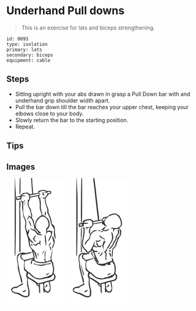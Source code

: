 # Underhand Pull downs
> This is an exercise for lats and biceps strengthening.

``` 
id: 0093 
type: isolation 
primary: lats 
secondary: biceps 
equipment: cable 
``` 

## Steps

 - Sitting upright with your abs drawn in grasp a Pull Down bar with and underhand grip shoulder width apart.
 - Pull the bar down till the bar reaches your upper chest, keeping your elbows close to your body.
 - Slowly return the bar to the starting position.
 - Repeat.

## Tips


## Images

<svg width="118pt" height="250pt" viewBox="0 0 118 250" xmlns="http://www.w3.org/2000/svg">
  <g fill="#FFF">
    <path d="M0 0h16.34c-.24 47.65-.02 95.3-.13 142.95 0 3.5-.2 7.08.83 10.47.89-5.75.62-11.58.83-17.38.82-30.67.68-61.35.55-92.03-.71-6.32.53-12.67-.38-18.96-.72-8.33-.92-16.7-1.29-25.05h9.42c-.1 10.92-.98 21.86-.4 32.76.96-1.78 1.8-3.7 1.72-5.77.05-9-.02-17.99 0-26.99h20.79c.66 10.34 1.46 20.67 2.18 31.01-1.53.21-3.07.43-4.6.65-1.51-1.3-2.91-2.93-4.88-3.5-2.77.41-5.48 1.3-8.32 1.14-2.42 1.39-4.77 3.12-5.83 5.81-2.72.17-5.4.7-7.99 1.55.15 2.15.3 4.31.46 6.46 3.25-.64 6.5-1.49 9.84-1.36.12-2.34.39-4.69 1.61-6.74 2.61.21 5.22.35 7.84.3-3.28-1.42-6.92-2.85-10.41-.86 3.35-2.86 7.83-4.62 12.25-4.15 5.05 1.3 4.12 7.58 4.19 11.59-1.09.34-2.18.68-3.27 1.03.23.4.68 1.21.9 1.62-.64 2.92-.96 5.97-.38 8.93 1.01 3.75 3.75 6.79 4.61 10.59.86 3.86 2.01 7.65 2.55 11.57l-4.64-1.08c-.05-1.04-.11-2.07-.16-3.1-1.21 3.94-2.76 7.78-3.8 11.78 1.63-2.27 2.88-4.78 4.01-7.33 3.59 1.82 6.35 5.11 7.25 9.06 1.09 5.36 3.67 10.55 2.86 16.15-2.97-1.06-5.9-2.24-8.94-3.07 3 3.08 7.29 4.15 10.73 6.56 1.77 1.98 3.11 4.29 4.65 6.44 2.94.17 5.86.56 8.78.87-1.43-3.56-5.74-2.48-8.67-2.87 2.22-.74 4.46-1.44 6.72-2.06-3.71-2.82-7.45-5.89-9.97-9.85-1.43-6.31 1-13.21 5.54-17.71 1.99-2.12 4.35-4.55 7.55-4.19 4.19-.17 7.58 3.04 9.32 6.58 1.69 3.54 3.13 7.65 1.89 11.57-.78 2.45-3 3.98-4.32 6.11-.42 3.6.36 7.19.92 10.74.92-1.75.57-5.09 3.2-5.17 1.82-.18 3.54.59 5.28 1.01 0 1.72.06 3.45.18 5.17-2.34 4.07-4.92 8.21-5.27 13.03 2.44-2.84 3.58-6.46 5.46-9.64 2.12-3.49 1.46-7.79 2.78-11.57-1.29.51-2.59.99-3.9 1.45l.04-1.57c-2.64-.69-5.25-.32-7.4 1.45-.06-3.66 2.65-5.89 4.67-8.51 1.84-5.61.92-12.3-2.93-16.89-2.03-2.57-4.83-4.34-7.41-6.31-.75 0-2.27.02-3.02.02-.49-4.72-2.18-9.18-3.13-13.79-.21-5.54.63-11.15-.84-16.59-.8-2.48 2.09-3.8 3.28-5.56a222.98 222.98 0 0 0-3.7 3.2c-.91-1.56-1.82-3.13-2.7-4.71 2-.88 2.33-2.87 2.63-4.77-.85-.73-1.69-1.47-2.53-2.21 1.78-1.12 3.56-2.21 5.35-3.29 3.33.12 6.71.15 9.91 1.16-1.76.6-3.54 1.18-5.32 1.75 2.34.29 4.69.41 7.01.84.26 3.6-2.97 6.12-4.27 9.24-1.7.67-3.35.23-4.99-.34.33.95.75 1.85 1.25 2.72.94.17 1.87-.31 2.81-.41.03 5.98 1.4 11.88 3.7 17.38 1.36 3.16 1.65 6.64.99 10.01 2.03 4.28 4.25 8.49 5.71 13.01.97 3.35 1.19 6.86 2.15 10.2 1.49 3.35 4.58 5.85 5.56 9.46.36 3.56-.62 7.15-.04 10.7.92 3.22 1.44 6.52 1.71 9.86 1.24-3.1 1.7-6.46.71-9.68-1.42-5.47.24-11.37-1.92-16.69-.86-2.18-3.03-3.32-4.85-4.58.12-7-2.74-13.51-5.57-19.75-1.57-3.05-.45-6.61-1.56-9.79-.76-3.54-3.18-6.47-3.79-10.05-.64-3.3-.97-6.65-1.5-9.97 1.95-2.65 3.7-5.44 5.71-8.05 1.76-.78 3.65-1.23 5.5-1.79-.07-1.58-.07-3.17-.31-4.73-1.38-.81-3.02-.25-4.51-.25-2.87.6-5.43-1.12-8.14-1.73-4.14-.79-8.45.1-12.2 1.94.11.78.33 2.33.43 3.1-3.48.94-7.03 1.62-10.6 2.09-.45-10.23-2.07-20.4-1.98-30.64H118v250H0V0m70.89 27.84v5.4c1.53.19 3.1.34 4.58-.2-.68-.43-2.06-1.28-2.74-1.71l.12-3.38c-.49-.03-1.47-.08-1.96-.11M27.6 43.07c.75 2.2 2.42 3.84 3.57 5.81-.45 5.61-.97 11.47 1.26 16.82.06 4.34-.04 8.96 2.28 12.82 1.1 2.78 2.28 5.59 2.67 8.57-.19 2.28-.8 4.51-1 6.8-.56 4.3 1.62 8.24 2.5 12.33.72 3.68 1.75 7.29 3.06 10.8 1.62 4.19 1.38 8.74 2.29 13.09.09 4.11 3.5 6.8 5.65 9.95.04.7.1 2.1.13 2.81 1.77 4.01 3.25 8.24 3.07 12.69-6.4 1.47-12.62 3.9-19.19 4.54-1.31-1.72-2.72-3.39-4.46-4.7-.08-1.11-.16-2.22-.23-3.33l1.19-1.91c6.26-1.49 12.83-1.74 18.9-3.96.12-.25.36-.74.48-.98-3.77-.89-7.92 1.16-11.86 1.46-5.57-2.13-13.21-1.07-16.52 4.37-1.51 5.53-.89 11.4.82 16.83-.12 3.79.14 7.59.53 11.37 2.62 8.43 4.78 17.04 6.57 25.69.53-.31 1.58-.93 2.11-1.24-.93-3.24-.95-6.7-2.27-9.82-4.13-10.85-5.08-22.47-7.1-33.81-.55-3.38.5-6.9 2.45-9.65 1.31-1.98 3.96-1.9 5.99-2.54-3.12 1.68-3.82 5.26-2.86 8.46 1.9 1.96 4.38 3.19 6.41 5 1.59 1.77 1.64 4.39.28 6.32-.01 3.69-.02 7.38.07 11.07.97 2.45 3.58 3.59 5.49 5.18-.87 3.78-2.41 8.45.71 11.64.23 5.66-.94 11.47.76 16.99 1.53 5.6 2.23 11.81.91 17.44-5.15 2.53-10.42-.73-14.68-3.49-3.05-2.23-6.97-2.09-10.48-3.03-2.43-.76-4.52-2.28-6.63-3.64 1.14-2.04 2.6-3.9 4.57-5.21 2.28.3 4.99 1.21 6.79-.76 2.98-2.66 7.02-3.45 10.28-5.64-.2-.81-.58-2.43-.78-3.24-.94.89-1.86 1.81-2.76 2.75-2.82 1.21-5.42 2.82-7.99 4.48-2.57.59-5.46.05-7.78 1.52-1.86 1.12-3.78 2.87-3.42 5.28-.36 2.68 2.64 3.76 4.38 5.08 3.49 2.55 8.16 1.95 11.73 4.25 3.89 2.21 7.96 4.77 12.55 4.9 2.51-.52 6.66-.91 6.8-4.23 2.19-9.17-2.94-17.9-2.96-27.01-.04-2-.24-4 .01-5.99 5.7 2.4 10.59 6.27 15.67 9.72 1.28.67 1 2.37 1.46 3.55 1.42 1.1 3.01 1.99 4.34 3.22.6 2.44.44 4.99.59 7.49.21 1.97-.37 4.7 2.14 5.4-.36-5.92-.01-11.89-.81-17.78 2.05-.63 4.11-1.24 6.19-1.79.8 2.3 1.49 4.71.96 7.15-.7 3.67.07 7.34.7 10.95l2-.78c-1.68-3.74-.61-2.9.59-1.02 1.8.88 3.65 1.66 5.51 2.41 2.1-1.23 4.71-2.55 4.91-5.32.73-5.63-.03-11.38-1.65-16.78 2.46-.59 4.96-.98 7.37-1.75 2.54-1.19 3.6-4.05 4.29-6.58.74-3.27-1.63-5.91-3.61-8.16.85-4.54 1.61-9.37.06-13.85-.75-2.03-.9-4.19-.97-6.34-2.68-2.54-3.25-6.35-3.51-9.85-.31-3.76 1.77-7.21 1.66-10.96-.02-2.58-.05-5.16.04-7.74 3.65-4.35 4.6-9.91 4.6-15.42-1.78-2.57-2.42-5.65-3.48-8.53-.35.4-1.05 1.21-1.4 1.61.97 4.35 2.61 8.56 3.16 13.02-1.16 2.4-2.29 4.82-3.38 7.25.4 3.24.25 6.54-.44 9.73-.71 3.29-.83 6.82-2.67 9.75.38 1.68.7 3.38.98 5.08-3.17 2-6.79 3.33-10.58 3.19-.56-7.02-1.33-14.31 1.24-21.04-4.23 3.92-2.99 10.41-2.4 15.53-.36.33-1.08 1-1.45 1.34.57 1.89 1.21 3.77 1.82 5.66-6.26.51-12.72-.14-18.66-2.22-1.33-1.58-2.53-3.26-3.91-4.8.71.43 1.42.87 2.12 1.33-.38-5.45-.89-10.99-3.35-15.96 5.07 4.03 3.84 11.45 8.09 16.02-.29-3.36-.98-6.69-1.8-9.96-1.44-6.18-7.51-9.44-11.08-14.21-1.53-4.27-1.15-8.99-1.94-13.42 2.2 2.41 3.9 6.38 7.85 5.77-4.35-5-10.07-9.92-10.72-16.95 1.53-2.9 3.75-7.73.79-10.28-.47 1.91-.87 3.84-1.3 5.78-1.19-2.13-2.55-4.2-3.37-6.51-.88-4.41.35-8.87.35-13.3-.92-4.76-3.6-8.95-5.19-13.5-1.19-8.71-1.07-17.53-.34-26.28.68-.18 2.05-.55 2.73-.73-.29 3.01-.67 6.16.32 9.09.21-3.47-.05-6.94-.07-10.4-.33-.05-1-.14-1.33-.18-.64.78-1.32 1.53-2.04 2.24-1.83-.86-3.55-1.93-5.37-2.82m-2.12.71c-.31 9.4-.23 18.8-.24 28.2.09 24.38-.2 48.75.14 73.12 2.77-.52 1.92-3.27 2.14-5.14-.25-26.67.53-53.35-.73-80 .04-5.32 2.54-11.72-1.31-16.18m49.58 28.67c.54-.04 1.64-.12 2.19-.17-.19-2.44.84-5.39-1.29-7.25-.46 2.45-.7 4.94-.9 7.42M43.3 83.33c1.49 4.04 3.83 7.74 4.82 11.97 1-3.89-1.06-7.41-2.67-10.79-.72-.4-1.43-.79-2.15-1.18m31.14 26.47c1.68 4.99.43 10.33 1.75 15.37.61 2.73.45 5.54.59 8.31 2.25-6.04.64-12.36.4-18.58.11-2.13-1.41-3.65-2.74-5.1m-22.77 8.83c2.31 1.97 3.35 5.4 6.41 6.39-.99-2.15-2.27-4.16-3.75-6.01 1.05-2.8 2.84-5.3 3.39-8.28-2.74 2.04-3.8 5.43-6.05 7.9m12.52 4.44c.92.82 1.14 1.74.65 2.76-3.34.83-5.98 2.99-8.78 4.87-1.1-.96-2.2-1.91-3.34-2.82.34 2.26 1.76 4.68 4.42 4.32 2.57-.7 4.53-2.71 6.43-4.47 1.52 1.49 3.09 2.93 4.77 4.24-1.24-2.24-4.12-5.19-.82-7.15-.6-.77-1.2-1.55-1.8-2.32-.38.14-1.15.43-1.53.57m19.02 8.39l.44 2.62c1.45-2.68 3.01-5.41 3.3-8.51-2.13 1.29-2.67 3.82-3.74 5.89m-35.06-1.96c-1.41 1.64 2.66 3.53 3.27 1.6-.05-1.48-2.07-2.34-3.27-1.6m36.27 5.62c-.82 1.7 3.04 2.92 3.38 1.13-.43-1.24-2.3-1.99-3.38-1.13m1.13 2.99c-.87 1.22 1.11 3.1 2.15 1.84.84-1.22-1.11-3.08-2.15-1.84M69.1 149.08c2.3-2.07 4.43-4.49 5.21-7.55-2.18 2.17-3.73 4.87-5.21 7.55m-8.08-4.02c-.24 2.93.45 5.81 1.73 8.44.04-2.91-.31-5.85-1.73-8.44m-23.76 73.17c-.39.52-1.16 1.57-1.55 2.09-1.02.08-2.04.17-3.05.26-.08.57-.23 1.71-.3 2.29 2.61.68 4.4-1.28 6.16-2.85-.32-.45-.95-1.34-1.26-1.79z"/>
    <path d="M80.16 27.25c1.79-.18 3.57-.38 5.35-.61.13.63.38 1.9.5 2.54-2.26.39-5.94 1.86-5.85-1.93zM54.89 31.91c3.6-.09 6.99-2.35 10.6-1.14-1.28 2.45-4.18 2.65-6.57 3.24-4.24.76-8.45 1.63-12.69 2.33l-.15-2.81c2.95-.47 5.91-.9 8.81-1.62zM46.67 37.85c4.16-.74 8.35-1.37 12.5-2.18.52-.41 1.54-1.22 2.05-1.63.08 2.72 1.72 4.84 2.9 7.13 1.18 4.81 1.4 9.82 1.14 14.76-.7 6.02 3.72 11.08 3.71 17.04C60.6 76.51 54.98 85.87 56.39 95c-1.31-3.23-2.02-6.65-2.62-10.07-.4-3.06-2.58-5.38-4.11-7.93 2.58-4.42-1.67-8.52-1.41-13.02-.28-4.76-5.07-8.06-4.84-12.96.14-1.92-.54-4.12.71-5.8 1.49-2.21 2.77-4.6 2.55-7.37zM20.61 36.48c2.66.28 5.35.53 7.92 1.28-1.89 2.2-4.73 3.08-7.56 2.84l-.36-4.12zM55.74 98.01c2.09 3.05 5.02 5.35 7.42 8.12-.3.53-.92 1.59-1.22 2.11-1.9-2.77-3.86-5.62-6.9-7.26.24-.99.47-1.98.7-2.97zM36.74 162c5.17-1.34 10.33-2.72 15.49-4.08-1.31 1.43-2.84 2.66-3.99 4.23-.32 1.95-.28 3.93-.35 5.9.48 0 1.42 0 1.89.01.1-1.95.13-3.91.45-5.84 1.11-.47 2.29-.71 3.45-1 1.78 1.74 3.88 3.08 6.21 3.99 5.31.92 10.78 1.81 16.14.75 3.6-1.09 7.13-2.39 10.83-3.12.8 1.47 1.65 2.92 2.57 4.33.36 3.96 2.28 7.69 1.97 11.72-.23 3.32-.44 6.77-2.26 9.67-3.27.96-6.18 2.78-9.27 4.15-2.33 1.07-5.05.62-7.35 1.79-5 2.97-11.12 1.35-16.29-.31-4.09-2.54-7.58-5.99-10.78-9.57-.37.08-1.11.23-1.47.31-2.27-2.64-5.68-4.17-7.39-7.31-1.84-5.06-1.64-10.59.15-15.62m17.03 4.34c.66 1.17.91 3.02 2.64 2.96 4.6.32 8.81 2.98 13.48 2.08 3.91-.09 7.22-2.76 11.14-2.63 1.9-.07 3.77-.44 5.62-.9l-.52-2.17c-4.43 2.19-9.48 2.05-14.18 3.28-4.21 1.2-8.59.35-12.88.22a22.372 22.372 0 0 0-5.3-2.84m23.44 23.92c2.77-.86 5.36-2.35 7.27-4.57-2.91.59-6.23 1.4-7.27 4.57z"/>
    <path d="M43.57 194.15c-3.2-1.4-2.84-6.42.04-8.03 2.79 1.96 4.49 5.09 7.49 6.79 3.86 3.33 8.88 4.97 13.92 5.26 5.64-.02 10.93-2.37 16.53-2.79 3.14-.17 5.48-2.41 7.98-4.02.68-1.11 1.38-2.2 2.1-3.29 3.65 3.14 2.58 10.34-2.58 10.95-9.12 1.46-17.67 5.12-26.67 7.05-5.81-4.63-12.12-8.69-18.81-11.92zM73.98 205.93c2.78-1.61 5.86-2.68 9.03-3.2.32 5.72 4.46 12.16.43 17.34-.76 1.87-2.79 2.04-4.48 1.47-2.76-1.73-4.36-4.78-5.03-7.89 3.27.51 6.68-1.44 6.51-5-.45-.1-1.36-.29-1.82-.38-.63 2.36-1.64 4.63-4.3 5.22-.18-2.52-.44-5.04-.34-7.56zM61.06 207.92c1.01-1.04 3.34.31 2.5 1.68-.97.98-3.3-.38-2.5-1.68z"/>
  </g>
  <g fill="#333">
    <path d="M16.34 0h.41c.37 8.35.57 16.72 1.29 25.05.91 6.29-.33 12.64.38 18.96.13 30.68.27 61.36-.55 92.03-.21 5.8.06 11.63-.83 17.38-1.03-3.39-.83-6.97-.83-10.47.11-47.65-.11-95.3.13-142.95zM26.17 0h1.32c-.02 9 .05 17.99 0 26.99.08 2.07-.76 3.99-1.72 5.77-.58-10.9.3-21.84.4-32.76z"/>
    <path d="M48.28 0h2.11c-.09 10.24 1.53 20.41 1.98 30.64 3.57-.47 7.12-1.15 10.6-2.09-.1-.77-.32-2.32-.43-3.1 3.75-1.84 8.06-2.73 12.2-1.94 2.71.61 5.27 2.33 8.14 1.73 1.49 0 3.13-.56 4.51.25.24 1.56.24 3.15.31 4.73-1.85.56-3.74 1.01-5.5 1.79-2.01 2.61-3.76 5.4-5.71 8.05.53 3.32.86 6.67 1.5 9.97.61 3.58 3.03 6.51 3.79 10.05 1.11 3.18-.01 6.74 1.56 9.79 2.83 6.24 5.69 12.75 5.57 19.75 1.82 1.26 3.99 2.4 4.85 4.58 2.16 5.32.5 11.22 1.92 16.69.99 3.22.53 6.58-.71 9.68-.27-3.34-.79-6.64-1.71-9.86-.58-3.55.4-7.14.04-10.7-.98-3.61-4.07-6.11-5.56-9.46-.96-3.34-1.18-6.85-2.15-10.2-1.46-4.52-3.68-8.73-5.71-13.01.66-3.37.37-6.85-.99-10.01-2.3-5.5-3.67-11.4-3.7-17.38-.94.1-1.87.58-2.81.41-.5-.87-.92-1.77-1.25-2.72 1.64.57 3.29 1.01 4.99.34 1.3-3.12 4.53-5.64 4.27-9.24-2.32-.43-4.67-.55-7.01-.84 1.78-.57 3.56-1.15 5.32-1.75-3.2-1.01-6.58-1.04-9.91-1.16-1.79 1.08-3.57 2.17-5.35 3.29.84.74 1.68 1.48 2.53 2.21-.3 1.9-.63 3.89-2.63 4.77.88 1.58 1.79 3.15 2.7 4.71 1.23-1.08 2.45-2.15 3.7-3.2-1.19 1.76-4.08 3.08-3.28 5.56 1.47 5.44.63 11.05.84 16.59.95 4.61 2.64 9.07 3.13 13.79.75 0 2.27-.02 3.02-.02 2.58 1.97 5.38 3.74 7.41 6.31 3.85 4.59 4.77 11.28 2.93 16.89-2.02 2.62-4.73 4.85-4.67 8.51 2.15-1.77 4.76-2.14 7.4-1.45l-.04 1.57c1.31-.46 2.61-.94 3.9-1.45-1.32 3.78-.66 8.08-2.78 11.57-1.88 3.18-3.02 6.8-5.46 9.64.35-4.82 2.93-8.96 5.27-13.03-.12-1.72-.18-3.45-.18-5.17-1.74-.42-3.46-1.19-5.28-1.01-2.63.08-2.28 3.42-3.2 5.17-.56-3.55-1.34-7.14-.92-10.74 1.32-2.13 3.54-3.66 4.32-6.11 1.24-3.92-.2-8.03-1.89-11.57-1.74-3.54-5.13-6.75-9.32-6.58-3.2-.36-5.56 2.07-7.55 4.19-4.54 4.5-6.97 11.4-5.54 17.71 2.52 3.96 6.26 7.03 9.97 9.85-2.26.62-4.5 1.32-6.72 2.06 2.93.39 7.24-.69 8.67 2.87-2.92-.31-5.84-.7-8.78-.87-1.54-2.15-2.88-4.46-4.65-6.44-3.44-2.41-7.73-3.48-10.73-6.56 3.04.83 5.97 2.01 8.94 3.07.81-5.6-1.77-10.79-2.86-16.15-.9-3.95-3.66-7.24-7.25-9.06-1.13 2.55-2.38 5.06-4.01 7.33 1.04-4 2.59-7.84 3.8-11.78.05 1.03.11 2.06.16 3.1l4.64 1.08c-.54-3.92-1.69-7.71-2.55-11.57-.86-3.8-3.6-6.84-4.61-10.59-.58-2.96-.26-6.01.38-8.93-.22-.41-.67-1.22-.9-1.62 1.09-.35 2.18-.69 3.27-1.03-.07-4.01.86-10.29-4.19-11.59-4.42-.47-8.9 1.29-12.25 4.15 3.49-1.99 7.13-.56 10.41.86-2.62.05-5.23-.09-7.84-.3-1.22 2.05-1.49 4.4-1.61 6.74-3.34-.13-6.59.72-9.84 1.36-.16-2.15-.31-4.31-.46-6.46 2.59-.85 5.27-1.38 7.99-1.55 1.06-2.69 3.41-4.42 5.83-5.81 2.84.16 5.55-.73 8.32-1.14 1.97.57 3.37 2.2 4.88 3.5 1.53-.22 3.07-.44 4.6-.65-.72-10.34-1.52-20.67-2.18-31.01m31.88 27.25c-.09 3.79 3.59 2.32 5.85 1.93-.12-.64-.37-1.91-.5-2.54-1.78.23-3.56.43-5.35.61m-25.27 4.66c-2.9.72-5.86 1.15-8.81 1.62l.15 2.81c4.24-.7 8.45-1.57 12.69-2.33 2.39-.59 5.29-.79 6.57-3.24-3.61-1.21-7 1.05-10.6 1.14m-8.22 5.94c.22 2.77-1.06 5.16-2.55 7.37-1.25 1.68-.57 3.88-.71 5.8-.23 4.9 4.56 8.2 4.84 12.96-.26 4.5 3.99 8.6 1.41 13.02 1.53 2.55 3.71 4.87 4.11 7.93.6 3.42 1.31 6.84 2.62 10.07-1.41-9.13 4.21-18.49 12.58-22.03.01-5.96-4.41-11.02-3.71-17.04.26-4.94.04-9.95-1.14-14.76-1.18-2.29-2.82-4.41-2.9-7.13-.51.41-1.53 1.22-2.05 1.63-4.15.81-8.34 1.44-12.5 2.18m-26.06-1.37l.36 4.12c2.83.24 5.67-.64 7.56-2.84-2.57-.75-5.26-1-7.92-1.28m35.13 61.53c-.23.99-.46 1.98-.7 2.97 3.04 1.64 5 4.49 6.9 7.26.3-.52.92-1.58 1.22-2.11-2.4-2.77-5.33-5.07-7.42-8.12z"/>
    <path d="M70.89 27.84c.49.03 1.47.08 1.96.11l-.12 3.38c.68.43 2.06 1.28 2.74 1.71-1.48.54-3.05.39-4.58.2v-5.4zM27.6 43.07c1.82.89 3.54 1.96 5.37 2.82.72-.71 1.4-1.46 2.04-2.24.33.04 1 .13 1.33.18.02 3.46.28 6.93.07 10.4-.99-2.93-.61-6.08-.32-9.09-.68.18-2.05.55-2.73.73-.73 8.75-.85 17.57.34 26.28 1.59 4.55 4.27 8.74 5.19 13.5 0 4.43-1.23 8.89-.35 13.3.82 2.31 2.18 4.38 3.37 6.51.43-1.94.83-3.87 1.3-5.78 2.96 2.55.74 7.38-.79 10.28.65 7.03 6.37 11.95 10.72 16.95-3.95.61-5.65-3.36-7.85-5.77.79 4.43.41 9.15 1.94 13.42 3.57 4.77 9.64 8.03 11.08 14.21.82 3.27 1.51 6.6 1.8 9.96-4.25-4.57-3.02-11.99-8.09-16.02 2.46 4.97 2.97 10.51 3.35 15.96-.7-.46-1.41-.9-2.12-1.33 1.38 1.54 2.58 3.22 3.91 4.8 5.94 2.08 12.4 2.73 18.66 2.22-.61-1.89-1.25-3.77-1.82-5.66.37-.34 1.09-1.01 1.45-1.34-.59-5.12-1.83-11.61 2.4-15.53-2.57 6.73-1.8 14.02-1.24 21.04 3.79.14 7.41-1.19 10.58-3.19-.28-1.7-.6-3.4-.98-5.08 1.84-2.93 1.96-6.46 2.67-9.75.69-3.19.84-6.49.44-9.73 1.09-2.43 2.22-4.85 3.38-7.25-.55-4.46-2.19-8.67-3.16-13.02.35-.4 1.05-1.21 1.4-1.61 1.06 2.88 1.7 5.96 3.48 8.53 0 5.51-.95 11.07-4.6 15.42-.09 2.58-.06 5.16-.04 7.74.11 3.75-1.97 7.2-1.66 10.96.26 3.5.83 7.31 3.51 9.85.07 2.15.22 4.31.97 6.34 1.55 4.48.79 9.31-.06 13.85 1.98 2.25 4.35 4.89 3.61 8.16-.69 2.53-1.75 5.39-4.29 6.58-2.41.77-4.91 1.16-7.37 1.75 1.62 5.4 2.38 11.15 1.65 16.78-.2 2.77-2.81 4.09-4.91 5.32-1.86-.75-3.71-1.53-5.51-2.41-1.2-1.88-2.27-2.72-.59 1.02l-2 .78c-.63-3.61-1.4-7.28-.7-10.95.53-2.44-.16-4.85-.96-7.15-2.08.55-4.14 1.16-6.19 1.79.8 5.89.45 11.86.81 17.78-2.51-.7-1.93-3.43-2.14-5.4-.15-2.5.01-5.05-.59-7.49-1.33-1.23-2.92-2.12-4.34-3.22-.46-1.18-.18-2.88-1.46-3.55-5.08-3.45-9.97-7.32-15.67-9.72-.25 1.99-.05 3.99-.01 5.99.02 9.11 5.15 17.84 2.96 27.01-.14 3.32-4.29 3.71-6.8 4.23-4.59-.13-8.66-2.69-12.55-4.9-3.57-2.3-8.24-1.7-11.73-4.25-1.74-1.32-4.74-2.4-4.38-5.08-.36-2.41 1.56-4.16 3.42-5.28 2.32-1.47 5.21-.93 7.78-1.52 2.57-1.66 5.17-3.27 7.99-4.48.9-.94 1.82-1.86 2.76-2.75.2.81.58 2.43.78 3.24-3.26 2.19-7.3 2.98-10.28 5.64-1.8 1.97-4.51 1.06-6.79.76-1.97 1.31-3.43 3.17-4.57 5.21 2.11 1.36 4.2 2.88 6.63 3.64 3.51.94 7.43.8 10.48 3.03 4.26 2.76 9.53 6.02 14.68 3.49 1.32-5.63.62-11.84-.91-17.44-1.7-5.52-.53-11.33-.76-16.99-3.12-3.19-1.58-7.86-.71-11.64-1.91-1.59-4.52-2.73-5.49-5.18-.09-3.69-.08-7.38-.07-11.07 1.36-1.93 1.31-4.55-.28-6.32-2.03-1.81-4.51-3.04-6.41-5-.96-3.2-.26-6.78 2.86-8.46-2.03.64-4.68.56-5.99 2.54-1.95 2.75-3 6.27-2.45 9.65 2.02 11.34 2.97 22.96 7.1 33.81 1.32 3.12 1.34 6.58 2.27 9.82-.53.31-1.58.93-2.11 1.24-1.79-8.65-3.95-17.26-6.57-25.69-.39-3.78-.65-7.58-.53-11.37-1.71-5.43-2.33-11.3-.82-16.83 3.31-5.44 10.95-6.5 16.52-4.37 3.94-.3 8.09-2.35 11.86-1.46-.12.24-.36.73-.48.98-6.07 2.22-12.64 2.47-18.9 3.96l-1.19 1.91c.07 1.11.15 2.22.23 3.33 1.74 1.31 3.15 2.98 4.46 4.7 6.57-.64 12.79-3.07 19.19-4.54.18-4.45-1.3-8.68-3.07-12.69-.03-.71-.09-2.11-.13-2.81-2.15-3.15-5.56-5.84-5.65-9.95-.91-4.35-.67-8.9-2.29-13.09a68.521 68.521 0 0 1-3.06-10.8c-.88-4.09-3.06-8.03-2.5-12.33.2-2.29.81-4.52 1-6.8-.39-2.98-1.57-5.79-2.67-8.57-2.32-3.86-2.22-8.48-2.28-12.82-2.23-5.35-1.71-11.21-1.26-16.82-1.15-1.97-2.82-3.61-3.57-5.81M36.74 162c-1.79 5.03-1.99 10.56-.15 15.62 1.71 3.14 5.12 4.67 7.39 7.31.36-.08 1.1-.23 1.47-.31 3.2 3.58 6.69 7.03 10.78 9.57 5.17 1.66 11.29 3.28 16.29.31 2.3-1.17 5.02-.72 7.35-1.79 3.09-1.37 6-3.19 9.27-4.15 1.82-2.9 2.03-6.35 2.26-9.67.31-4.03-1.61-7.76-1.97-11.72a63.18 63.18 0 0 1-2.57-4.33c-3.7.73-7.23 2.03-10.83 3.12-5.36 1.06-10.83.17-16.14-.75-2.33-.91-4.43-2.25-6.21-3.99-1.16.29-2.34.53-3.45 1-.32 1.93-.35 3.89-.45 5.84-.47-.01-1.41-.01-1.89-.01.07-1.97.03-3.95.35-5.9 1.15-1.57 2.68-2.8 3.99-4.23-5.16 1.36-10.32 2.74-15.49 4.08m6.83 32.15c6.69 3.23 13 7.29 18.81 11.92 9-1.93 17.55-5.59 26.67-7.05 5.16-.61 6.23-7.81 2.58-10.95-.72 1.09-1.42 2.18-2.1 3.29-2.5 1.61-4.84 3.85-7.98 4.02-5.6.42-10.89 2.77-16.53 2.79-5.04-.29-10.06-1.93-13.92-5.26-3-1.7-4.7-4.83-7.49-6.79-2.88 1.61-3.24 6.63-.04 8.03m30.41 11.78c-.1 2.52.16 5.04.34 7.56 2.66-.59 3.67-2.86 4.3-5.22.46.09 1.37.28 1.82.38.17 3.56-3.24 5.51-6.51 5 .67 3.11 2.27 6.16 5.03 7.89 1.69.57 3.72.4 4.48-1.47 4.03-5.18-.11-11.62-.43-17.34-3.17.52-6.25 1.59-9.03 3.2m-12.92 1.99c-.8 1.3 1.53 2.66 2.5 1.68.84-1.37-1.49-2.72-2.5-1.68z"/>
    <path d="M25.48 43.78c3.85 4.46 1.35 10.86 1.31 16.18 1.26 26.65.48 53.33.73 80-.22 1.87.63 4.62-2.14 5.14-.34-24.37-.05-48.74-.14-73.12.01-9.4-.07-18.8.24-28.2zM75.06 72.45c.2-2.48.44-4.97.9-7.42 2.13 1.86 1.1 4.81 1.29 7.25-.55.05-1.65.13-2.19.17zM43.3 83.33c.72.39 1.43.78 2.15 1.18 1.61 3.38 3.67 6.9 2.67 10.79-.99-4.23-3.33-7.93-4.82-11.97zM74.44 109.8c1.33 1.45 2.85 2.97 2.74 5.1.24 6.22 1.85 12.54-.4 18.58-.14-2.77.02-5.58-.59-8.31-1.32-5.04-.07-10.38-1.75-15.37zM51.67 118.63c2.25-2.47 3.31-5.86 6.05-7.9-.55 2.98-2.34 5.48-3.39 8.28 1.48 1.85 2.76 3.86 3.75 6.01-3.06-.99-4.1-4.42-6.41-6.39zM64.19 123.07c.38-.14 1.15-.43 1.53-.57.6.77 1.2 1.55 1.8 2.32-3.3 1.96-.42 4.91.82 7.15-1.68-1.31-3.25-2.75-4.77-4.24-1.9 1.76-3.86 3.77-6.43 4.47-2.66.36-4.08-2.06-4.42-4.32 1.14.91 2.24 1.86 3.34 2.82 2.8-1.88 5.44-4.04 8.78-4.87.49-1.02.27-1.94-.65-2.76zM83.21 131.46c1.07-2.07 1.61-4.6 3.74-5.89-.29 3.1-1.85 5.83-3.3 8.51l-.44-2.62zM48.15 129.5c1.2-.74 3.22.12 3.27 1.6-.61 1.93-4.68.04-3.27-1.6zM84.42 135.12c1.08-.86 2.95-.11 3.38 1.13-.34 1.79-4.2.57-3.38-1.13zM85.55 138.11c1.04-1.24 2.99.62 2.15 1.84-1.04 1.26-3.02-.62-2.15-1.84zM69.1 149.08c1.48-2.68 3.03-5.38 5.21-7.55-.78 3.06-2.91 5.48-5.21 7.55zM61.02 145.06c1.42 2.59 1.77 5.53 1.73 8.44-1.28-2.63-1.97-5.51-1.73-8.44zM53.77 166.34c1.88.71 3.67 1.65 5.3 2.84 4.29.13 8.67.98 12.88-.22 4.7-1.23 9.75-1.09 14.18-3.28l.52 2.17c-1.85.46-3.72.83-5.62.9-3.92-.13-7.23 2.54-11.14 2.63-4.67.9-8.88-1.76-13.48-2.08-1.73.06-1.98-1.79-2.64-2.96zM77.21 190.26c1.04-3.17 4.36-3.98 7.27-4.57-1.91 2.22-4.5 3.71-7.27 4.57zM37.26 218.23c.31.45.94 1.34 1.26 1.79-1.76 1.57-3.55 3.53-6.16 2.85.07-.58.22-1.72.3-2.29 1.01-.09 2.03-.18 3.05-.26.39-.52 1.16-1.57 1.55-2.09z"/>
  </g>
</svg>

<svg width="118pt" height="250pt" viewBox="0 0 118 250" xmlns="http://www.w3.org/2000/svg">
  <g fill="#FFF">
    <path d="M0 0h16.3c-.31 47.67-.03 95.34-.16 143.01-.03 3.49-.19 7.05.91 10.41.24-1.45.41-2.9.52-4.36 1.17-35.66.99-71.34.97-107.01C18.91 28 16.96 14.04 16.75 0h9.33c-.74 28.88-1.18 57.78-.8 86.66.18.13.54.39.72.51.19-.13.55-.41.73-.55.97-6.82.68-13.74.81-20.61-.08-22 .16-44.01-.12-66.01h22.14c-.21 4.99.79 9.91 1.28 14.86 2.73 22.47 4.84 45.03 7.93 67.46-3.06.55-6.13 1.04-9.17 1.67-1.89-1.34-3.63-2.9-5.62-4.09-4.88.59-10.12.74-14.32 3.63-.34 1.32-.69 2.63-1.04 3.94-2.7.48-5.38 1.07-8.07 1.59.23 2.11.52 4.22.84 6.33 3.09-.34 6.19-.71 9.28-1.09-.09-1.47-.18-2.95-.26-4.42 2.61-.39 5.23-.61 7.86-.79.13-.43.4-1.3.53-1.73-2.71.05-5.43.09-8.14-.14 3.06-4.25 8.45-5.06 13.33-4.83 4.06 2.01 5.04 8.12 2 11.41-2.76 2.64-6.88 2.52-10.4 1.98-.69.57-1.39 1.14-2.09 1.71.78.11 2.34.31 3.12.42-.07 2.1-.12 4.2-.17 6.3.36-2.08.7-4.16 1.03-6.24 1.7-.55 3.42-1.06 5.15-1.52-.64 2.52-1.45 5.02-1.76 7.61-.38 2.37 1.27 4.35 2.39 6.26-.84 2.76-1.62 5.54-2.43 8.31-3.58 3.28-8.86 6.52-7.64 12.21 1.01-1.21 1.85-2.54 2.57-3.94 1.71-4.02 6.89-5.68 7.27-10.42.97-6.61 5.98-13.11 13.11-13.28l.16-1.56c-1.94.3-4.03.03-5.89.75-2.76 1.74-4.57 4.57-6.65 7-.88-3.54-.7-7.18-.15-10.76 2.52-2.7 5.17-5.39 6.6-8.88 5.55-.33 10.98-1.59 16.43-2.61l-.12 3.23c.7-.01 2.1-.05 2.79-.06.36.54 1.07 1.63 1.42 2.17 1.96.87 3.89 1.81 5.84 2.7-2.26-3.23-6.36-6.68-4.92-11.1 2.67-4.88 6.74-9.41 12.2-11.12 3.46-1.15 7.4-2.71 10.96-1.18 5.59 4.19 9.07 11.17 8.81 18.17-.17 4.49-4.98 6.52-8.59 7.83-4.04.26-8.11-1.57-12.07-.04 1.9.59 3.82 1.12 5.74 1.64-.2 2.06-.34 4.12-.35 6.19 1.34-1.84 2.35-3.89 3.3-5.95 3.12.64 8.07-2.03 9.56 2.08 1.35 4.3.85 9.43-1.8 13.18-3.38.23-2.51 3.77-3.16 6.08-.44 1.99-1.78 3.6-2.83 5.3-.26 2.22-.25 4.67-1.66 6.54-1.53 2.34-4.06 3.92-5.34 6.43-.62 4.87-.39 9.81-.99 14.69l1.67-.13c.32-4.73 1.11-9.47.58-14.22 4.2-3.2 7.77-7.61 8.06-13.11 1.36-2.31 2.42-4.78 3.21-7.33.96-3.34 4.14-5.61 4.72-9.09.39-2.61.98-5.38.3-7.98-1.12-1.54-2.64-2.73-3.99-4.05 2.02-2.23 4.75-4.13 5.64-7.14.4-6.24-1.81-12.28-5.29-17.41-2.86-2.47-6.3-4.84-10.3-4.27-4.31.75-8.98 1.89-11.92 5.4-2.74 1.27-5.7 1.87-8.71 1.89-1.03 1.26-2.03 2.54-3 3.84 2.73-1.06 5.49-2.07 8.38-2.58-1.95 2.24-3.91 4.47-5.7 6.84-.31-1.38-.63-2.75-.94-4.13-2.28.61-4.58 1.19-6.88 1.75-3.55-27.36-6.02-54.86-9.75-82.19l.63-.01H118v250H0V0m64.92 101.04c1.14.15 3.4.47 4.54.63 2.08-2.08 3.24-4.79 3.85-7.64-2.79 2.36-5 5.33-8.39 7.01m-39.44-5.15c-.69 16.27-.17 32.59-.28 48.89.9-.28 1.81-.56 2.72-.84-.38-.36-1.14-1.07-1.52-1.42.35-1.85.82-3.73.54-5.63-.91-6.28-.5-12.64-.89-18.96 1.06-5.97.91-12.04.78-18.08.07-1.46-.67-2.74-1.35-3.96m2.6.37c.79 1.28 1.61 2.53 2.47 3.76-.39 6.7-.94 13.42-2.54 19.96-.85 4.57-1.3 9.36-.31 13.95 1.67 3.16 4.16 5.8 6.64 8.35.73 1.51 1.56 3.25 3.48 3.39 3.45 1.56 6.4-1.77 8.44-4.15.9.69 2.27.99 2.76 2.11 1.78 5.01 3.22 10.16 5.36 15.03 1.44 2.68 2.91 6.28 6.52 6.25-4.29-6.16-6.7-13.25-9.71-20.06 2.04-.07 4.09-.22 6.12-.45.08-.56.25-1.69.33-2.26-1.65.09-3.29.22-4.93.38-1.63-1.07-3.33-2.11-4.69-3.53.68-2.03 1.64-3.93 2.47-5.9 2.03 1.95 4.64 2.72 7.44 2.03-2-1.78-5.02-2.06-6.75-4.1.03-2.53 1.06-4.89 1.46-7.36-2.99 3.54-3.03 8.56-5.88 12.22-1.96 3.56-3.96 9.19-9.16 7.9-.41-.96-.83-1.92-1.24-2.88-4.94-3.48-8.86-9.6-7.18-15.8 1.46-8.85 3.88-17.65 3.38-26.7-.19-2.36-2.87-1.73-4.48-2.14m47.97 4.99c-2.86.21-5.7.61-8.41 1.58a28.82 28.82 0 0 0-3.92 2.44c2.1.81 3.52-.86 5.08-1.78 2.28-.02 4.57.15 6.85-.08 2.35-.58 4.05-2.51 5.56-4.28-1.87.33-3.47 1.33-5.16 2.12m21.1-.06c.32 2.23 1.02 4.52.54 6.78-.92 2.15-2.52 3.92-3.97 5.73-.35 2.1-.63 4.22-1.19 6.28-.89 2.03-2.9 3.36-3.65 5.48-1.11 2.84-2.08 5.9-4.3 8.11-1.94 1.9-3.84 3.92-4.78 6.52 3.48-2.15 6.71-4.97 8.58-8.66 1.59-3.03 2.58-6.4 4.87-9.02 1.86-1.94 1.66-4.71 2.1-7.16 1.36-3.19 4.26-5.66 4.88-9.18-.01-1.6-.31-3.17-.54-4.75-.63-.03-1.91-.1-2.54-.13m-38.85 1.12c.9 1.71 5.08 1.6 6.19.14-1.94-.43-4.27-.78-6.19-.14m26.43 3.57c.94 5.52 2.83 11.5.01 16.82-3.33 5.95-6.97 11.75-10.18 17.78-1.55 2.05-3.65 3.74-4.49 6.26l1.8-1.4c.62.61 1.24 1.23 1.85 1.85-.72 4.38-.78 8.83-.03 13.22.44-.02 1.32-.05 1.77-.06-1.5-4.35-.18-8.85.09-13.26-.45-1.09-1.11-2.07-1.71-3.07.92-.76 1.82-1.53 2.71-2.31l-.32-2.56c2.06-1.89 4.02-3.97 5.07-6.6 1.92-4.68 5.57-8.52 6.76-13.52 1.28-4.58-.31-9.33-2.18-13.5-.29.08-.87.26-1.15.35m-23.68 6.7c2.15 4.73 7.49 6.56 12.11 7.96-2.75-3.47-8-3.92-9.99-8.19-.53.06-1.59.17-2.12.23m-.95 10.09c-1.99-.1-3.97-.33-5.91-.78 1.24 4.24 1.19 8.92 4.23 12.45 1.34.29 2.68.63 4.01 1.02 1.82-.94 3.12-2.49 3.76-4.44-1.5.67-2.95 1.47-4.46 2.13-3.09-.65-3.61-4.14-4.7-6.56l-.6.36c-.31-.67-.94-2-1.26-2.67 3.41.6 8.64.53 9.02-4.03-1.39.8-2.75 1.63-4.09 2.52m10.23-.53c-.65 2.52-1.49 4.99-2.59 7.36-1.42 2.8.52 5.77 1.52 8.39.34 1.08.68 2.17 1.07 3.24-.05-2.86-.92-5.63-1.01-8.47.61-2.8 2.17-5.28 3.38-7.86-.12-.51-.37-1.53-.49-2.05-.47-.15-1.41-.46-1.88-.61m11.02 19.05c-2.76 1.1 1.16 3.66 2.35 1.7 1.04-1.47-1.27-2.33-2.35-1.7m-35.29.84c-1.28 4.08-.16 8.45 2.94 11.4-1.25-3.72-1.03-7.92-2.94-11.4m11.52 5.42c2.49.94 4.48.11 5.36-2.37-1.89.55-3.7 1.32-5.36 2.37m3.54 5.52c3.56-1.36 6.62-4.31 6.94-8.28-3.06 2.01-4.69 5.48-6.94 8.28m18.2-7.85c.28.33.82 1 1.09 1.34.93 2.81 1.86 5.63 2.9 8.41.49-1.93 1.33-3.95.48-5.91-.43-2.19-2.75-2.91-4.47-3.84m-57.9 5.76c-1.08 3.15-.76 6.61-.89 9.89 2.02 6.91.83 14.32 3.08 21.18 1.91 7.66 4.23 15.21 5.65 22.98.55-.31 1.66-.93 2.21-1.24-.87-3.22-1.01-6.63-2.25-9.75-4.14-10.87-5.08-22.52-7.12-33.89-.71-4.98 1.72-12.26 7.86-11.82 2-.06-1.25 1.22-1.49 1.07-1.41 2.15-1.51 4.81-.82 7.23 2.47 2.48 5.99 3.91 7.72 7.13-2.25 4.07-.66 8.88-1.1 13.29-.47 3.51 3.33 5.13 5.56 7.02-.97 3.87-2.25 8.5.76 11.84-.04 3.72-.22 7.44-.21 11.16.09 4.45 2.14 8.56 2.36 12.99.09 3.19.3 6.41-.1 9.58-4.81 3.19-10.34-.03-14.48-2.76-2.69-2.02-6.06-2.47-9.28-2.98-3.16-.4-5.77-2.35-8.36-4.03 1.32-1.75 2.29-4.26 4.64-4.82 1.61-.03 3.21.14 4.82.07 2.35-1.26 4.32-3.19 6.85-4.14 2.53-1.17 7.13-2.06 4.59-5.89-1 .87-1.96 1.77-2.9 2.7-2.78 1.22-5.34 2.84-7.93 4.39-2.57.69-5.47.16-7.82 1.6-1.86 1.13-3.73 2.93-3.44 5.32-.34 2.69 2.62 3.79 4.39 5.12 3.49 2.5 8.12 1.98 11.71 4.24 3.38 1.97 6.85 3.97 10.72 4.78 2.94.33 6.36-.36 8.44-2.61 1.65-5.49.69-11.33-.82-16.74-1.57-5.83-1.66-11.87-1.57-17.86 5.3 2.91 10.37 6.19 15.21 9.79 1.31.72 1.24 2.31 1.57 3.57 1.43 1.11 3.01 2.02 4.34 3.26.93 3.75.26 7.69.95 11.48.44.38 1.34 1.12 1.78 1.49-.2-5.96.11-11.97-.72-17.88 1.95-.61 3.88-1.29 5.89-1.7 1.25 2.1 1.64 4.55 1.16 6.95-.75 3.7.08 7.4.71 11.04l2.06-.74c-1.66-3.94-.61-2.92.55-.96 3.06 1.92 7.5 3.05 9.65-.74 2.31-6.12.68-12.97-.69-19.16 2.42-.49 4.88-.85 7.24-1.63 2.75-1.48 4.11-4.73 4.37-7.7.19-2.91-2.01-5.04-3.65-7.15 1.8-8.19.95-17.22-4.09-24.13-.06-1.12-.12-2.23-.17-3.35-1.09-1.04-2.17-2.09-3.26-3.13.08 2.25 2.66 5.7-.3 6.98-4.18 1.91-8.77 2.67-12.93 4.63-3.86.98-7.95.98-11.89.74-4.98-4.3-5.51-12.15-11.27-15.52 1.74 5.2 4.99 9.71 7.48 14.57 1.15 2.65 4.18 3.07 6.56 4.08 3.48 1.69 7.41.45 11.08.25-.13-.44-.38-1.31-.5-1.74 1.61-.71 3.23-1.42 4.87-2.07-.71 1.02-1.46 2-2.2 2.99 2.41-.13 4.81-.37 7.19-.8.1-.37.32-1.11.42-1.48-.38-.36-1.15-1.09-1.54-1.45 1.44-1.13 2.98-2.12 4.42-3.26.67 2.31 2.2 4.1 3.69 5.91 1.05 6.4 2.3 13.53-1.09 19.46-5.56 1.81-10.4 5.74-16.5 5.73-4.78 3.41-11.22 1.45-16.38-.13-3.77-2.28-6.84-5.54-10.05-8.53 0-.64 0-1.91-.01-2.54-.22.58-.68 1.74-.9 2.32-2.22-1.64-4.4-3.33-6.37-5.26-.81-.82-1.61-1.63-2.43-2.43-1.22-5.14-1.85-10.61.3-15.61 2.97-.77 5.96-1.6 8.59-3.25 1.52-.8 4.17.46 4.3-2.16-5.31.86-10.35 3-15.75 3.41-1.32-1.83-2.8-3.53-4.64-4.85.12-1.67.32-3.34.72-4.96 4.53-.97 9.24-1.31 13.57-3.08-3.95-.65-8.02.17-11.92-.84-3.94-1.41-7.98 1.43-10.2 4.53m5.1 17.81c-.6 7.87.79 15.95 5.12 22.66-.2-6.11-4.29-11.27-4.33-17.39-.1-1.78-.34-3.55-.79-5.27m50.63 21.6c2.83-.81 5.45-2.34 7.35-4.62-2.96.56-6.3 1.42-7.35 4.62M32.6 220.88l-.24 2.06c2.92.71 5.9-1.61 5.91-4.63-1.81 1.03-3.68 1.94-5.67 2.57z"/>
    <path d="M48.9 85.82c5.88-.86 11.83-1.55 17.53-3.26.32.68.95 2.04 1.27 2.71-5.9 1.12-11.8 2.25-17.68 3.41-.38-.96-.75-1.91-1.12-2.86zM22.12 90.66c1.89-.2 3.78-.37 5.67-.53-.04.58-.13 1.73-.18 2.31-1.3.24-2.59.48-3.89.74-.53-.84-1.07-1.68-1.6-2.52zM42.2 193.5c-.56-2.03-1.35-4.36-.07-6.3 2.42-1.76 4.23 1.58 5.68 3.08 3.75 3.42 8.1 6.58 13.24 7.41 6.72 1.71 13.22-1.55 19.83-2.17 4.54-.36 8.49-3.44 10.75-7.27 3.93 3.3 2.18 10.69-3.27 10.89-8.88 1.41-17.19 5-25.94 6.91-6.24-4.9-12.94-9.35-20.22-12.55zM73.99 205.78c2.9-1.23 5.82-2.5 8.95-3.07.69 3.76 1.46 7.5 2.18 11.25.68 2.94-1.18 5.65-3.08 7.68-4.64 1.02-7.11-4.31-8.11-7.96 3.34.5 6.83-1.47 6.53-5.14-.5-.06-1.5-.17-1.99-.22-.41 2.42-1.72 4.36-4.13 5.2-.2-2.57-.3-5.16-.35-7.74zM61.17 207.97c.98-1.13 3.26.28 2.43 1.64-.95 1.1-3.22-.33-2.43-1.64z"/>
  </g>
  <g fill="#333">
    <path d="M16.3 0h.45c.21 14.04 2.16 28 1.79 42.05.02 35.67.2 71.35-.97 107.01-.11 1.46-.28 2.91-.52 4.36-1.1-3.36-.94-6.92-.91-10.41.13-47.67-.15-95.34.16-143.01zM26.08 0h1.34c.28 22 .04 44.01.12 66.01-.13 6.87.16 13.79-.81 20.61-.18.14-.54.42-.73.55-.18-.12-.54-.38-.72-.51-.38-28.88.06-57.78.8-86.66z"/>
    <path d="M49.56 0h2.58l-.63.01c3.73 27.33 6.2 54.83 9.75 82.19 2.3-.56 4.6-1.14 6.88-1.75.31 1.38.63 2.75.94 4.13 1.79-2.37 3.75-4.6 5.7-6.84-2.89.51-5.65 1.52-8.38 2.58.97-1.3 1.97-2.58 3-3.84 3.01-.02 5.97-.62 8.71-1.89 2.94-3.51 7.61-4.65 11.92-5.4 4-.57 7.44 1.8 10.3 4.27 3.48 5.13 5.69 11.17 5.29 17.41-.89 3.01-3.62 4.91-5.64 7.14 1.35 1.32 2.87 2.51 3.99 4.05.68 2.6.09 5.37-.3 7.98-.58 3.48-3.76 5.75-4.72 9.09-.79 2.55-1.85 5.02-3.21 7.33-.29 5.5-3.86 9.91-8.06 13.11.53 4.75-.26 9.49-.58 14.22l-1.67.13c.6-4.88.37-9.82.99-14.69 1.28-2.51 3.81-4.09 5.34-6.43 1.41-1.87 1.4-4.32 1.66-6.54 1.05-1.7 2.39-3.31 2.83-5.3.65-2.31-.22-5.85 3.16-6.08 2.65-3.75 3.15-8.88 1.8-13.18-1.49-4.11-6.44-1.44-9.56-2.08-.95 2.06-1.96 4.11-3.3 5.95.01-2.07.15-4.13.35-6.19-1.92-.52-3.84-1.05-5.74-1.64 3.96-1.53 8.03.3 12.07.04 3.61-1.31 8.42-3.34 8.59-7.83.26-7-3.22-13.98-8.81-18.17-3.56-1.53-7.5.03-10.96 1.18-5.46 1.71-9.53 6.24-12.2 11.12-1.44 4.42 2.66 7.87 4.92 11.1-1.95-.89-3.88-1.83-5.84-2.7-.35-.54-1.06-1.63-1.42-2.17-.69.01-2.09.05-2.79.06l.12-3.23c-5.45 1.02-10.88 2.28-16.43 2.61-1.43 3.49-4.08 6.18-6.6 8.88-.55 3.58-.73 7.22.15 10.76 2.08-2.43 3.89-5.26 6.65-7 1.86-.72 3.95-.45 5.89-.75l-.16 1.56c-7.13.17-12.14 6.67-13.11 13.28-.38 4.74-5.56 6.4-7.27 10.42-.72 1.4-1.56 2.73-2.57 3.94-1.22-5.69 4.06-8.93 7.64-12.21.81-2.77 1.59-5.55 2.43-8.31-1.12-1.91-2.77-3.89-2.39-6.26.31-2.59 1.12-5.09 1.76-7.61-1.73.46-3.45.97-5.15 1.52-.33 2.08-.67 4.16-1.03 6.24.05-2.1.1-4.2.17-6.3-.78-.11-2.34-.31-3.12-.42.7-.57 1.4-1.14 2.09-1.71 3.52.54 7.64.66 10.4-1.98 3.04-3.29 2.06-9.4-2-11.41-4.88-.23-10.27.58-13.33 4.83 2.71.23 5.43.19 8.14.14-.13.43-.4 1.3-.53 1.73-2.63.18-5.25.4-7.86.79.08 1.47.17 2.95.26 4.42-3.09.38-6.19.75-9.28 1.09-.32-2.11-.61-4.22-.84-6.33 2.69-.52 5.37-1.11 8.07-1.59.35-1.31.7-2.62 1.04-3.94 4.2-2.89 9.44-3.04 14.32-3.63 1.99 1.19 3.73 2.75 5.62 4.09 3.04-.63 6.11-1.12 9.17-1.67-3.09-22.43-5.2-44.99-7.93-67.46-.49-4.95-1.49-9.87-1.28-14.86m-.66 85.82c.37.95.74 1.9 1.12 2.86 5.88-1.16 11.78-2.29 17.68-3.41-.32-.67-.95-2.03-1.27-2.71-5.7 1.71-11.65 2.4-17.53 3.26m-26.78 4.84c.53.84 1.07 1.68 1.6 2.52 1.3-.26 2.59-.5 3.89-.74.05-.58.14-1.73.18-2.31-1.89.16-3.78.33-5.67.53z"/>
    <path d="M64.92 101.04c3.39-1.68 5.6-4.65 8.39-7.01-.61 2.85-1.77 5.56-3.85 7.64-1.14-.16-3.4-.48-4.54-.63zM25.48 95.89c.68 1.22 1.42 2.5 1.35 3.96.13 6.04.28 12.11-.78 18.08.39 6.32-.02 12.68.89 18.96.28 1.9-.19 3.78-.54 5.63.38.35 1.14 1.06 1.52 1.42-.91.28-1.82.56-2.72.84.11-16.3-.41-32.62.28-48.89z"/>
    <path d="M28.08 96.26c1.61.41 4.29-.22 4.48 2.14.5 9.05-1.92 17.85-3.38 26.7-1.68 6.2 2.24 12.32 7.18 15.8.41.96.83 1.92 1.24 2.88 5.2 1.29 7.2-4.34 9.16-7.9 2.85-3.66 2.89-8.68 5.88-12.22-.4 2.47-1.43 4.83-1.46 7.36 1.73 2.04 4.75 2.32 6.75 4.1-2.8.69-5.41-.08-7.44-2.03-.83 1.97-1.79 3.87-2.47 5.9 1.36 1.42 3.06 2.46 4.69 3.53 1.64-.16 3.28-.29 4.93-.38-.08.57-.25 1.7-.33 2.26-2.03.23-4.08.38-6.12.45 3.01 6.81 5.42 13.9 9.71 20.06-3.61.03-5.08-3.57-6.52-6.25-2.14-4.87-3.58-10.02-5.36-15.03-.49-1.12-1.86-1.42-2.76-2.11-2.04 2.38-4.99 5.71-8.44 4.15-1.92-.14-2.75-1.88-3.48-3.39-2.48-2.55-4.97-5.19-6.64-8.35-.99-4.59-.54-9.38.31-13.95 1.6-6.54 2.15-13.26 2.54-19.96-.86-1.23-1.68-2.48-2.47-3.76zM76.05 101.25c1.69-.79 3.29-1.79 5.16-2.12-1.51 1.77-3.21 3.7-5.56 4.28-2.28.23-4.57.06-6.85.08-1.56.92-2.98 2.59-5.08 1.78a28.82 28.82 0 0 1 3.92-2.44c2.71-.97 5.55-1.37 8.41-1.58zM97.15 101.19c.63.03 1.91.1 2.54.13.23 1.58.53 3.15.54 4.75-.62 3.52-3.52 5.99-4.88 9.18-.44 2.45-.24 5.22-2.1 7.16-2.29 2.62-3.28 5.99-4.87 9.02-1.87 3.69-5.1 6.51-8.58 8.66.94-2.6 2.84-4.62 4.78-6.52 2.22-2.21 3.19-5.27 4.3-8.11.75-2.12 2.76-3.45 3.65-5.48.56-2.06.84-4.18 1.19-6.28 1.45-1.81 3.05-3.58 3.97-5.73.48-2.26-.22-4.55-.54-6.78zM58.3 102.31c1.92-.64 4.25-.29 6.19.14-1.11 1.46-5.29 1.57-6.19-.14z"/>
    <path d="M84.73 105.88c.28-.09.86-.27 1.15-.35 1.87 4.17 3.46 8.92 2.18 13.5-1.19 5-4.84 8.84-6.76 13.52-1.05 2.63-3.01 4.71-5.07 6.6l.32 2.56c-.89.78-1.79 1.55-2.71 2.31.6 1 1.26 1.98 1.71 3.07-.27 4.41-1.59 8.91-.09 13.26-.45.01-1.33.04-1.77.06-.75-4.39-.69-8.84.03-13.22-.61-.62-1.23-1.24-1.85-1.85l-1.8 1.4c.84-2.52 2.94-4.21 4.49-6.26 3.21-6.03 6.85-11.83 10.18-17.78 2.82-5.32.93-11.3-.01-16.82zM61.05 112.58c.53-.06 1.59-.17 2.12-.23 1.99 4.27 7.24 4.72 9.99 8.19-4.62-1.4-9.96-3.23-12.11-7.96zM60.1 122.67c1.34-.89 2.7-1.72 4.09-2.52-.38 4.56-5.61 4.63-9.02 4.03.32.67.95 2 1.26 2.67l.6-.36c1.09 2.42 1.61 5.91 4.7 6.56 1.51-.66 2.96-1.46 4.46-2.13-.64 1.95-1.94 3.5-3.76 4.44-1.33-.39-2.67-.73-4.01-1.02-3.04-3.53-2.99-8.21-4.23-12.45 1.94.45 3.92.68 5.91.78zM70.33 122.14c.47.15 1.41.46 1.88.61.12.52.37 1.54.49 2.05-1.21 2.58-2.77 5.06-3.38 7.86.09 2.84.96 5.61 1.01 8.47-.39-1.07-.73-2.16-1.07-3.24-1-2.62-2.94-5.59-1.52-8.39 1.1-2.37 1.94-4.84 2.59-7.36z"/>
    <path d="M81.35 141.19c1.08-.63 3.39.23 2.35 1.7-1.19 1.96-5.11-.6-2.35-1.7zM46.06 142.03c1.91 3.48 1.69 7.68 2.94 11.4-3.1-2.95-4.22-7.32-2.94-11.4zM57.58 147.45c1.66-1.05 3.47-1.82 5.36-2.37-.88 2.48-2.87 3.31-5.36 2.37zM61.12 152.97c2.25-2.8 3.88-6.27 6.94-8.28-.32 3.97-3.38 6.92-6.94 8.28zM79.32 145.12c1.72.93 4.04 1.65 4.47 3.84.85 1.96.01 3.98-.48 5.91-1.04-2.78-1.97-5.6-2.9-8.41a70.7 70.7 0 0 0-1.09-1.34z"/>
    <path d="M21.42 150.88c2.22-3.1 6.26-5.94 10.2-4.53 3.9 1.01 7.97.19 11.92.84-4.33 1.77-9.04 2.11-13.57 3.08-.4 1.62-.6 3.29-.72 4.96 1.84 1.32 3.32 3.02 4.64 4.85 5.4-.41 10.44-2.55 15.75-3.41-.13 2.62-2.78 1.36-4.3 2.16-2.63 1.65-5.62 2.48-8.59 3.25-2.15 5-1.52 10.47-.3 15.61.82.8 1.62 1.61 2.43 2.43 1.97 1.93 4.15 3.62 6.37 5.26.22-.58.68-1.74.9-2.32.01.63.01 1.9.01 2.54 3.21 2.99 6.28 6.25 10.05 8.53 5.16 1.58 11.6 3.54 16.38.13 6.1.01 10.94-3.92 16.5-5.73 3.39-5.93 2.14-13.06 1.09-19.46-1.49-1.81-3.02-3.6-3.69-5.91-1.44 1.14-2.98 2.13-4.42 3.26.39.36 1.16 1.09 1.54 1.45-.1.37-.32 1.11-.42 1.48-2.38.43-4.78.67-7.19.8.74-.99 1.49-1.97 2.2-2.99-1.64.65-3.26 1.36-4.87 2.07.12.43.37 1.3.5 1.74-3.67.2-7.6 1.44-11.08-.25-2.38-1.01-5.41-1.43-6.56-4.08-2.49-4.86-5.74-9.37-7.48-14.57 5.76 3.37 6.29 11.22 11.27 15.52 3.94.24 8.03.24 11.89-.74 4.16-1.96 8.75-2.72 12.93-4.63 2.96-1.28.38-4.73.3-6.98 1.09 1.04 2.17 2.09 3.26 3.13.05 1.12.11 2.23.17 3.35 5.04 6.91 5.89 15.94 4.09 24.13 1.64 2.11 3.84 4.24 3.65 7.15-.26 2.97-1.62 6.22-4.37 7.7-2.36.78-4.82 1.14-7.24 1.63 1.37 6.19 3 13.04.69 19.16-2.15 3.79-6.59 2.66-9.65.74-1.16-1.96-2.21-2.98-.55.96l-2.06.74c-.63-3.64-1.46-7.34-.71-11.04.48-2.4.09-4.85-1.16-6.95-2.01.41-3.94 1.09-5.89 1.7.83 5.91.52 11.92.72 17.88-.44-.37-1.34-1.11-1.78-1.49-.69-3.79-.02-7.73-.95-11.48-1.33-1.24-2.91-2.15-4.34-3.26-.33-1.26-.26-2.85-1.57-3.57-4.84-3.6-9.91-6.88-15.21-9.79-.09 5.99 0 12.03 1.57 17.86 1.51 5.41 2.47 11.25.82 16.74-2.08 2.25-5.5 2.94-8.44 2.61-3.87-.81-7.34-2.81-10.72-4.78-3.59-2.26-8.22-1.74-11.71-4.24-1.77-1.33-4.73-2.43-4.39-5.12-.29-2.39 1.58-4.19 3.44-5.32 2.35-1.44 5.25-.91 7.82-1.6 2.59-1.55 5.15-3.17 7.93-4.39.94-.93 1.9-1.83 2.9-2.7 2.54 3.83-2.06 4.72-4.59 5.89-2.53.95-4.5 2.88-6.85 4.14-1.61.07-3.21-.1-4.82-.07-2.35.56-3.32 3.07-4.64 4.82 2.59 1.68 5.2 3.63 8.36 4.03 3.22.51 6.59.96 9.28 2.98 4.14 2.73 9.67 5.95 14.48 2.76.4-3.17.19-6.39.1-9.58-.22-4.43-2.27-8.54-2.36-12.99-.01-3.72.17-7.44.21-11.16-3.01-3.34-1.73-7.97-.76-11.84-2.23-1.89-6.03-3.51-5.56-7.02.44-4.41-1.15-9.22 1.1-13.29-1.73-3.22-5.25-4.65-7.72-7.13-.69-2.42-.59-5.08.82-7.23.24.15 3.49-1.13 1.49-1.07-6.14-.44-8.57 6.84-7.86 11.82 2.04 11.37 2.98 23.02 7.12 33.89 1.24 3.12 1.38 6.53 2.25 9.75-.55.31-1.66.93-2.21 1.24-1.42-7.77-3.74-15.32-5.65-22.98-2.25-6.86-1.06-14.27-3.08-21.18.13-3.28-.19-6.74.89-9.89M42.2 193.5c7.28 3.2 13.98 7.65 20.22 12.55 8.75-1.91 17.06-5.5 25.94-6.91 5.45-.2 7.2-7.59 3.27-10.89-2.26 3.83-6.21 6.91-10.75 7.27-6.61.62-13.11 3.88-19.83 2.17-5.14-.83-9.49-3.99-13.24-7.41-1.45-1.5-3.26-4.84-5.68-3.08-1.28 1.94-.49 4.27.07 6.3m31.79 12.28c.05 2.58.15 5.17.35 7.74 2.41-.84 3.72-2.78 4.13-5.2.49.05 1.49.16 1.99.22.3 3.67-3.19 5.64-6.53 5.14 1 3.65 3.47 8.98 8.11 7.96 1.9-2.03 3.76-4.74 3.08-7.68-.72-3.75-1.49-7.49-2.18-11.25-3.13.57-6.05 1.84-8.95 3.07m-12.82 2.19c-.79 1.31 1.48 2.74 2.43 1.64.83-1.36-1.45-2.77-2.43-1.64z"/>
    <path d="M26.52 168.69c.45 1.72.69 3.49.79 5.27.04 6.12 4.13 11.28 4.33 17.39-4.33-6.71-5.72-14.79-5.12-22.66zM77.15 190.29c1.05-3.2 4.39-4.06 7.35-4.62-1.9 2.28-4.52 3.81-7.35 4.62zM32.6 220.88c1.99-.63 3.86-1.54 5.67-2.57-.01 3.02-2.99 5.34-5.91 4.63l.24-2.06z"/>
  </g>
</svg>

